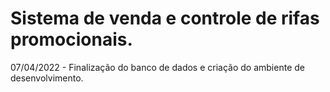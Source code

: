 # Sistema de venda e controle de rifas promocionais.

07/04/2022 - Finalização do banco de dados e criação do ambiente de desenvolvimento.
